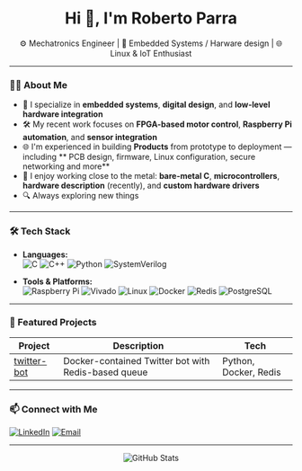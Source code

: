 <h1 align="center">Hi 👋, I'm Roberto Parra</h1>
<p align="center">
  ⚙️ Mechatronics Engineer | 🔌 Embedded Systems / Harware design | 🌐 Linux & IoT Enthusiast  
</p>

---

### 👨‍💻 About Me

- 🔧 I specialize in **embedded systems**, **digital design**, and **low-level hardware integration**
- 🛠️ My recent work focuses on **FPGA-based motor control**, **Raspberry Pi automation**, and **sensor integration**
- 🌐 I'm experienced in building **Products** from prototype to deployment — including ** PCB design, firmware, Linux configuration, secure networking and more**
- 📡 I enjoy working close to the metal: **bare-metal C**, **microcontrollers**, **hardware description** (recently), and **custom hardware drivers**
- 🔍 Always exploring new things

---

### 🛠️ Tech Stack

- **Languages:**  
  ![C](https://img.shields.io/badge/-C-00599C?style=flat&logo=c&logoColor=white)
  ![C++](https://img.shields.io/badge/-C++-00599C?style=flat&logo=c%2B%2B&logoColor=white)
  ![Python](https://img.shields.io/badge/-Python-3776AB?style=flat&logo=python&logoColor=white)
  ![SystemVerilog](https://img.shields.io/badge/-SystemVerilog-blueviolet?style=flat)

- **Tools & Platforms:**  
  ![Raspberry Pi](https://img.shields.io/badge/-RaspberryPi-C51A4A?style=flat&logo=raspberry-pi&logoColor=white)
  ![Vivado](https://img.shields.io/badge/-Vivado-FFB61A?style=flat)
  ![Linux](https://img.shields.io/badge/-Linux-FCC624?style=flat&logo=linux&logoColor=black)
  ![Docker](https://img.shields.io/badge/-Docker-2496ED?style=flat&logo=docker&logoColor=white)
  ![Redis](https://img.shields.io/badge/-Redis-DC382D?style=flat&logo=redis&logoColor=white)
  ![PostgreSQL](https://img.shields.io/badge/-PostgreSQL-336791?style=flat&logo=postgresql&logoColor=white)

---

### 🚀 Featured Projects

| Project | Description | Tech |
|--------|-------------|------|
| [twitter-bot](https://github.com/uedsoldier/Twitter-bot) | Docker-contained Twitter bot with Redis-based queue | Python, Docker, Redis |

---

### 📫 Connect with Me

[![LinkedIn](https://img.shields.io/badge/-LinkedIn-blue?style=flat&logo=linkedin&logoColor=white)](https://www.linkedin.com/in/jos%C3%A9-roberto-parra-trewartha-13500655/)
[![Email](https://img.shields.io/badge/-Email-%230077B5?style=flat&logo=mail.ru&logoColor=white)](mailto:uedsoldier1990@gmail.com)


---

<!-- Optional: GitHub stats -->
<p align="center">
  <img src="https://github-readme-stats.vercel.app/api?username=uedsoldier&show_icons=true&theme=default" alt="GitHub Stats" />
</p>

<!--
**uedsoldier/uedsoldier** is a ✨ _special_ ✨ repository because its `README.md` (this file) appears on your GitHub profile.

Here are some ideas to get you started:

- 🔭 I’m currently working on ...
- 🌱 I’m currently learning ...
- 👯 I’m looking to collaborate on ...
- 🤔 I’m looking for help with ...
- 💬 Ask me about ...
- 📫 How to reach me: ...
- 😄 Pronouns: ...
- ⚡ Fun fact: ...
-->
